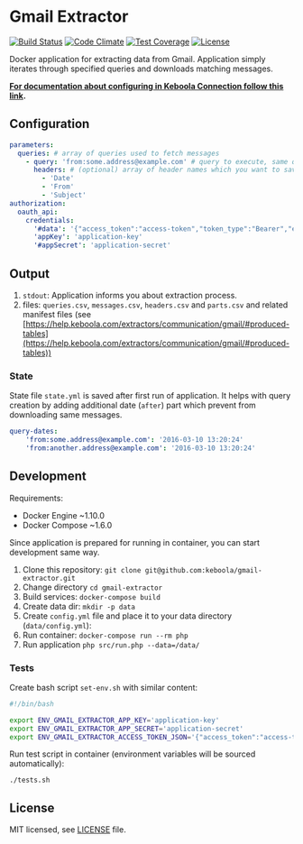 # Gmail Extractor

[![Build Status](https://travis-ci.com/keboola/gmail-extractor.svg?branch=master)](https://travis-ci.com/keboola/gmail-extractor)
[![Code Climate](https://codeclimate.com/github/keboola/gmail-extractor/badges/gpa.svg)](https://codeclimate.com/github/keboola/gmail-extractor)
[![Test Coverage](https://codeclimate.com/github/keboola/gmail-extractor/badges/coverage.svg)](https://codeclimate.com/github/keboola/gmail-extractor/coverage)
[![License](https://img.shields.io/badge/license-MIT-blue.svg)](https://github.com/keboola/gmail-extractor/blob/master/LICENSE.md)

Docker application for extracting data from Gmail. Application simply iterates through specified
queries and downloads matching messages.

**[For documentation about configuring in Keboola Connection follow this link](https://help.keboola.com/extractors/communication/gmail/).**

## Configuration

```yaml
parameters:
  queries: # array of queries used to fetch messages
    - query: 'from:some.address@example.com' # query to execute, same query format as in the Gmail search box
      headers: # (optional) array of header names which you want to save
        - 'Date'
        - 'From'
        - 'Subject'
authorization:
  oauth_api:
    credentials:
      '#data': '{"access_token":"access-token","token_type":"Bearer","expires_in":3600,"refresh_token":"refresh-token","created":1457455916}'
      'appKey': 'application-key'
      '#appSecret': 'application-secret'
```

## Output

1. `stdout`: Application informs you about extraction process.
2. files: `queries.csv`, `messages.csv`, `headers.csv` and `parts.csv` and related manifest files
(see [https://help.keboola.com/extractors/communication/gmail/#produced-tables](https://help.keboola.com/extractors/communication/gmail/#produced-tables))

### State

State file `state.yml` is saved after first run of application. It helps with query creation by adding
additional date (`after`) part which prevent from downloading same messages.

```yaml
query-dates:
    'from:some.address@example.com': '2016-03-10 13:20:24'
    'from:another.address@example.com': '2016-03-10 13:20:24'
```

## Development

Requirements:

- Docker Engine ~1.10.0
- Docker Compose ~1.6.0

Since application is prepared for running in container, you can start development same way.

1. Clone this repository: `git clone git@github.com:keboola/gmail-extractor.git`
2. Change directory `cd gmail-extractor`
3. Build services: `docker-compose build`
4. Create data dir: `mkdir -p data`
5. Create `config.yml` file and place it to your data directory (`data/config.yml`):
6. Run container: `docker-compose run --rm php`
7. Run application `php src/run.php --data=/data/`

### Tests

Create bash script `set-env.sh` with similar content:

```bash
#!/bin/bash

export ENV_GMAIL_EXTRACTOR_APP_KEY='application-key'
export ENV_GMAIL_EXTRACTOR_APP_SECRET='application-secret'
export ENV_GMAIL_EXTRACTOR_ACCESS_TOKEN_JSON='{"access_token":"access-token","token_type":"Bearer","expires_in":3600,"refresh_token":"refresh-token","created":1457455916}'
```

Run test script in container (environment variables will be sourced automatically):

```console
./tests.sh
```

## License

MIT licensed, see [LICENSE](./LICENSE) file.
